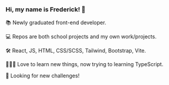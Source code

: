 ### Hi, my name is Frederick! 👋
📚 Newly graduated front-end developer.

💻 Repos are both school projects and my own work/projects. 

🛠 React, JS, HTML, CSS/SCSS, Tailwind, Bootstrap, Vite.

🦹🏽‍♂️ Love to learn new things, now trying to learning TypeScript.

🚀 Looking for new challenges!


<!--
**fredosanto/fredosanto** is a ✨ _special_ ✨ repository because its `README.md` (this file) appears on your GitHub profile.

Here are some ideas to get you started:

- 🔭 I’m currently working on ...
- 🌱 I’m currently learning ...
- 👯 I’m looking to collaborate on ...
- 🤔 I’m looking for help with ...
- 💬 Ask me about ...
- 📫 How to reach me: ...
- 😄 Pronouns: ...
- ⚡ Fun fact: ...
-->
